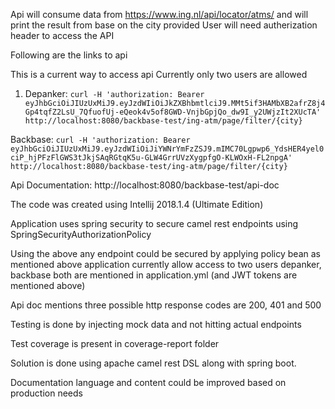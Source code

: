 Api will consume data from https://www.ing.nl/api/locator/atms/
and will print the result from base on the city provided
User will need autherization header to access the API

Following are the links to api

This is a current way to access api Currently only two users are allowed
1) Depanker:
`curl -H 'authorization: Bearer eyJhbGciOiJIUzUxMiJ9.eyJzdWIiOiJkZXBhbmtlciJ9.MMt5if3HAMbXB2afrZ8j4Gp4tqfZ2LsU_7QfuofUj-eQeok4v5of8GWD-VnjbGpjQo_dw9I_y2UWjzIt2XUcTA' http://localhost:8080/backbase-test/ing-atm/page/filter/{city}`

Backbase:
`curl -H 'authorization: Bearer eyJhbGciOiJIUzUxMiJ9.eyJzdWIiOiJiYWNrYmFzZSJ9.mIMC70Lgpwp6_YdsHER4yel0ciP_hjPFzFlGWS3tJkjSAqRGtqK5u-GLW4GrrUVzXygpfgO-KLWOxH-FL2npgA' http://localhost:8080/backbase-test/ing-atm/page/filter/{city}`

Api Documentation: http://localhost:8080/backbase-test/api-doc


The code was created using Intellij 2018.1.4 (Ultimate Edition)

Application uses spring security to secure camel rest endpoints
using SpringSecurityAuthorizationPolicy

Using the above any endpoint could be secured by applying policy bean as mentioned above application currently allow access to two
users depanker, backbase both are mentioned in application.yml (and JWT tokens are mentioned above)

Api doc mentions three possible http response codes are 200, 401 and 500

Testing is done by injecting mock data and not hitting actual endpoints

Test coverage is present in coverage-report folder

Solution is done using apache camel rest DSL along with spring boot.

Documentation language and content could be improved based on production needs
